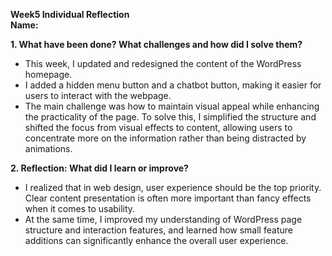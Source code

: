 **Week5 Individual Reflection**  
**Name:**

**1. What have been done? What challenges and how did I solve them?**  
- This week, I updated and redesigned the content of the WordPress homepage.  
- I added a hidden menu button and a chatbot button, making it easier for users to interact with the webpage.  
- The main challenge was how to maintain visual appeal while enhancing the practicality of the page. To solve this, I simplified the structure and shifted the focus from visual effects to content, allowing users to concentrate more on the information rather than being distracted by animations.

**2. Reflection: What did I learn or improve?**  
- I realized that in web design, user experience should be the top priority. Clear content presentation is often more important than fancy effects when it comes to usability.  
- At the same time, I improved my understanding of WordPress page structure and interaction features, and learned how small feature additions can significantly enhance the overall user experience.
